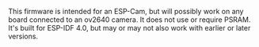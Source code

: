 
This firmware is intended for an ESP-Cam, but will possibly work on any board connected to
an ov2640 camera. It does not use or require PSRAM. It's built for ESP-IDF 4.0, but may or may
not also work with earlier or later versions.
